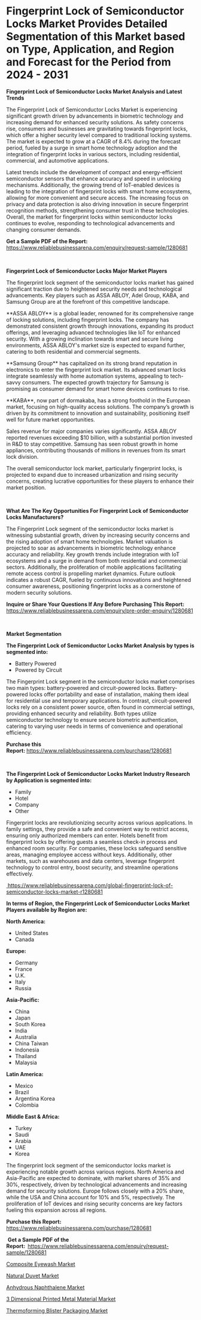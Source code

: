 <p><h1>Fingerprint Lock of Semiconductor Locks Market Provides Detailed Segmentation of this Market based on Type, Application, and Region and Forecast for the Period from 2024 - 2031</h1></p><p><strong>Fingerprint Lock of Semiconductor Locks Market Analysis and Latest Trends</strong></p>
<p><p>The Fingerprint Lock of Semiconductor Locks Market is experiencing significant growth driven by advancements in biometric technology and increasing demand for enhanced security solutions. As safety concerns rise, consumers and businesses are gravitating towards fingerprint locks, which offer a higher security level compared to traditional locking systems. The market is expected to grow at a CAGR of 8.4% during the forecast period, fueled by a surge in smart home technology adoption and the integration of fingerprint locks in various sectors, including residential, commercial, and automotive applications.</p><p>Latest trends include the development of compact and energy-efficient semiconductor sensors that enhance accuracy and speed in unlocking mechanisms. Additionally, the growing trend of IoT-enabled devices is leading to the integration of fingerprint locks with smart home ecosystems, allowing for more convenient and secure access. The increasing focus on privacy and data protection is also driving innovation in secure fingerprint recognition methods, strengthening consumer trust in these technologies. Overall, the market for fingerprint locks within semiconductor locks continues to evolve, responding to technological advancements and changing consumer demands.</p></p>
<p><strong>Get a Sample PDF of the Report:&nbsp;</strong> <a href="https://www.reliablebusinessarena.com/enquiry/request-sample/1280681?utm_campaign=1172&utm_medium=2&utm_source=Github&utm_content=ia&utm_term=30092024&utm_id=fingerprint-lock-of-semiconductor-locks">https://www.reliablebusinessarena.com/enquiry/request-sample/1280681</a></p>
<p>&nbsp;</p>
<p><strong>Fingerprint Lock of Semiconductor Locks Major Market Players</strong></p>
<p><p>The fingerprint lock segment of the semiconductor locks market has gained significant traction due to heightened security needs and technological advancements. Key players such as ASSA ABLOY, Adel Group, KABA, and Samsung Group are at the forefront of this competitive landscape.</p><p>**ASSA ABLOY** is a global leader, renowned for its comprehensive range of locking solutions, including fingerprint locks. The company has demonstrated consistent growth through innovations, expanding its product offerings, and leveraging advanced technologies like IoT for enhanced security. With a growing inclination towards smart and secure living environments, ASSA ABLOY's market size is expected to expand further, catering to both residential and commercial segments.</p><p>**Samsung Group** has capitalized on its strong brand reputation in electronics to enter the fingerprint lock market. Its advanced smart locks integrate seamlessly with home automation systems, appealing to tech-savvy consumers. The expected growth trajectory for Samsung is promising as consumer demand for smart home devices continues to rise.</p><p>**KABA**, now part of dormakaba, has a strong foothold in the European market, focusing on high-quality access solutions. The company’s growth is driven by its commitment to innovation and sustainability, positioning itself well for future market opportunities.</p><p>Sales revenue for major companies varies significantly. ASSA ABLOY reported revenues exceeding $10 billion, with a substantial portion invested in R&D to stay competitive. Samsung has seen robust growth in home appliances, contributing thousands of millions in revenues from its smart lock division.</p><p>The overall semiconductor lock market, particularly fingerprint locks, is projected to expand due to increased urbanization and rising security concerns, creating lucrative opportunities for these players to enhance their market position.</p></p>
<p>&nbsp;</p>
<p><strong>What Are The Key Opportunities For Fingerprint Lock of Semiconductor Locks Manufacturers?</strong></p>
<p><p>The Fingerprint Lock segment of the semiconductor locks market is witnessing substantial growth, driven by increasing security concerns and the rising adoption of smart home technologies. Market valuation is projected to soar as advancements in biometric technology enhance accuracy and reliability. Key growth trends include integration with IoT ecosystems and a surge in demand from both residential and commercial sectors. Additionally, the proliferation of mobile applications facilitating remote access control is propelling market dynamics. Future outlook indicates a robust CAGR, fueled by continuous innovations and heightened consumer awareness, positioning fingerprint locks as a cornerstone of modern security solutions.</p></p>
<p><strong>Inquire or Share Your Questions If Any Before Purchasing This Report:</strong> <a href="https://www.reliablebusinessarena.com/enquiry/pre-order-enquiry/1280681?utm_campaign=1172&utm_medium=2&utm_source=Github&utm_content=ia&utm_term=30092024&utm_id=fingerprint-lock-of-semiconductor-locks">https://www.reliablebusinessarena.com/enquiry/pre-order-enquiry/1280681</a></p>
<p>&nbsp;</p>
<p><strong>Market Segmentation</strong></p>
<p><strong>The Fingerprint Lock of Semiconductor Locks Market Analysis by types is segmented into:</strong></p>
<p><ul><li>Battery Powered</li><li>Powered by Circuit</li></ul></p>
<p><p>The Fingerprint Lock segment in the semiconductor locks market comprises two main types: battery-powered and circuit-powered locks. Battery-powered locks offer portability and ease of installation, making them ideal for residential use and temporary applications. In contrast, circuit-powered locks rely on a consistent power source, often found in commercial settings, providing enhanced security and reliability. Both types utilize semiconductor technology to ensure secure biometric authentication, catering to varying user needs in terms of convenience and operational efficiency.</p></p>
<p><strong>Purchase this Report:&nbsp;</strong><a href="https://www.reliablebusinessarena.com/purchase/1280681?utm_campaign=1172&utm_medium=2&utm_source=Github&utm_content=ia&utm_term=30092024&utm_id=fingerprint-lock-of-semiconductor-locks">https://www.reliablebusinessarena.com/purchase/1280681</a></p>
<p>&nbsp;</p>
<p><strong>The Fingerprint Lock of Semiconductor Locks Market Industry Research by Application is segmented into:</strong></p>
<p><ul><li>Family</li><li>Hotel</li><li>Company</li><li>Other</li></ul></p>
<p><p>Fingerprint locks are revolutionizing security across various applications. In family settings, they provide a safe and convenient way to restrict access, ensuring only authorized members can enter. Hotels benefit from fingerprint locks by offering guests a seamless check-in process and enhanced room security. For companies, these locks safeguard sensitive areas, managing employee access without keys. Additionally, other markets, such as warehouses and data centers, leverage fingerprint technology to control entry, boost security, and streamline operations effectively.</p></p>
<p><a href="https://www.reliablebusinessarena.com/global-fingerprint-lock-of-semiconductor-locks-market-r1280681?utm_campaign=1172&utm_medium=2&utm_source=Github&utm_content=ia&utm_term=30092024&utm_id=fingerprint-lock-of-semiconductor-locks">&nbsp;https://www.reliablebusinessarena.com/global-fingerprint-lock-of-semiconductor-locks-market-r1280681</a></p>
<p><strong>In terms of Region, the Fingerprint Lock of Semiconductor Locks Market Players available by Region are:</strong></p>
<p>
    <p> <strong> North America: </strong>
        <ul>
            <li>United States</li>
            <li>Canada</li>
        </ul>
        </p> 
    <p> <strong> Europe: </strong>
        <ul>
            <li>Germany</li>
            <li>France</li>
            <li>U.K.</li>
            <li>Italy</li>
            <li>Russia</li>
        </ul>
        </p> 
    <p> <strong> Asia-Pacific: </strong>
        <ul>
            <li>China</li>
            <li>Japan</li>
            <li>South Korea</li>
            <li>India</li>
            <li>Australia</li>
            <li>China Taiwan</li>
            <li>Indonesia</li>
            <li>Thailand</li>
            <li>Malaysia</li>
        </ul>
        </p> 
    <p> <strong> Latin America: </strong>
        <ul>
            <li>Mexico</li>
            <li>Brazil</li>
            <li>Argentina Korea</li>
            <li>Colombia</li>
        </ul>
        </p> 
    <p> <strong> Middle East & Africa: </strong>
        <ul>
            <li>Turkey</li>
            <li>Saudi</li>
            <li>Arabia</li>
            <li>UAE</li>
            <li>Korea</li>
        </ul>
    </p>
    </p>
<p><p>The fingerprint lock segment of the semiconductor locks market is experiencing notable growth across various regions. North America and Asia-Pacific are expected to dominate, with market shares of 35% and 30%, respectively, driven by technological advancements and increasing demand for security solutions. Europe follows closely with a 20% share, while the USA and China account for 10% and 5%, respectively. The proliferation of IoT devices and rising security concerns are key factors fueling this expansion across all regions.</p></p>
<p><strong>Purchase this Report: </strong><a href="https://www.reliablebusinessarena.com/purchase/1280681?utm_campaign=1172&utm_medium=2&utm_source=Github&utm_content=ia&utm_term=30092024&utm_id=fingerprint-lock-of-semiconductor-locks">https://www.reliablebusinessarena.com/purchase/1280681</a></p>
<p>&nbsp;<strong>Get a Sample PDF of the Report:&nbsp;&nbsp;</strong><a href="https://www.reliablebusinessarena.com/enquiry/request-sample/1280681?utm_campaign=1172&utm_medium=2&utm_source=Github&utm_content=ia&utm_term=30092024&utm_id=fingerprint-lock-of-semiconductor-locks">https://www.reliablebusinessarena.com/enquiry/request-sample/1280681</a></p>
<p><strong></strong></p>
<p><p><a href="https://github.com/julyju69/Market-Research-Report-List-5/blob/main/composite-eyewash-market.md?utm_campaign=1172&utm_medium=2&utm_source=Github&utm_content=ia&utm_term=30092024&utm_id=fingerprint-lock-of-semiconductor-locks">Composite Eyewash Market</a></p><p><a href="https://www.linkedin.com/pulse/natural-duvet-market-global-regional-analysis-2024-2031-athenaur-ns5sf?utm_campaign=1172&utm_medium=2&utm_source=Github&utm_content=ia&utm_term=30092024&utm_id=fingerprint-lock-of-semiconductor-locks">Natural Duvet Market</a></p><p><a href="https://issuu.com/reportprime-2/docs/anhydrous-naphthalene-market-size-2_4db72a34dfb01b?utm_campaign=1172&utm_medium=2&utm_source=Github&utm_content=ia&utm_term=30092024&utm_id=fingerprint-lock-of-semiconductor-locks">Anhydrous Naphthalene Market</a></p><p><a href="https://issuu.com/reportprime-2/docs/3-dimensional-printed-metal-materia_be94c193cb8e7f?utm_campaign=1172&utm_medium=2&utm_source=Github&utm_content=ia&utm_term=30092024&utm_id=fingerprint-lock-of-semiconductor-locks">3 Dimensional Printed Metal Material Market</a></p><p><a href="https://www.linkedin.com/pulse/in-depth-analysis-global-thermoforming-blister-packaging-market-jmopf?utm_campaign=1172&utm_medium=2&utm_source=Github&utm_content=ia&utm_term=30092024&utm_id=fingerprint-lock-of-semiconductor-locks">Thermoforming Blister Packaging Market</a></p></p>